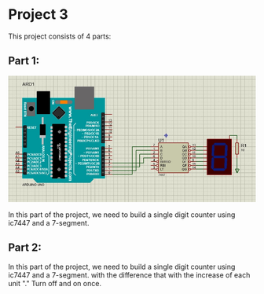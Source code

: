 # Project 3
This project consists of 4 parts:

## Part 1:
![Arduino](./1/image.jpg)

In this part of the project, we need to build a single digit counter using ic7447 and a 7-segment.

## Part 2:
In this part of the project, we need to build a single digit counter using ic7447 and a 7-segment.
with the difference that with the increase of each unit "." Turn off and on once.